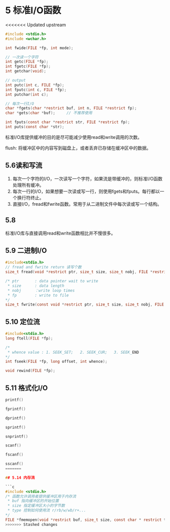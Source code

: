 # 5 标准I/O函数

<<<<<<< Updated upstream
```c
#include <stdio.h>
#include <wchar.h>

int fwide(FILE *fp, int mode);

// 一次读一个字符
int getc(FILE *fp);
int fgetc(FILE *fp);
int getchar(void);

// output
int putc(int c, FILE *fp);
int fputc(int c, FILE *fp);
int putchar(int c);

// 每次一行I/O
char *fgets(char *restrict buf, int n, FILE *restrict fp);
char *gets(char *buf);     // 不推荐使用

int fputs(const char *restrict str, FILE *restrict fp);
int puts(const char *str);

```
标准I/O库提供缓冲的目的是尽可能减少使用read和write调用的次数。

flush: 将缓冲区中的内容写到磁盘上，或者丢弃已存储在缓冲区中的数据。

## 5.6读和写流
1. 每次一个字符的I/O，一次读写一个字符，如果流是带缓冲的，则标准I/O函数处理所有缓冲。
2. 每次一行的I/O，如果想要一次读或写一行，则使用fgets和fputs。每行都以一个换行符终止。
3. 直接I/O，fread和fwrite函数。常用于从二进制文件中每次读或写一个结构。

## 5.8
标准I/O库与直接调用read和write函数相比并不慢很多。

## 5.9 二进制I/O
```c
#include<stdio.h>
// fread and fwrite return 读写个数
size_t fread(void *restrict ptr, size_t size, size_t nobj, FILE *restrict fp);

/* ptr       : data pointer wait to write
 * size      : data length
 * nobj      ：write loop times
 * fp        : write to file
*/
size_t fwrite(const void *restrict ptr, size_t size, size_t nobj, FILE *restrict fp);
```

## 5.10 定位流

```c
#include<stdio.h>
long ftell(FILE *fp);

/* 
 * whence value : 1. SEEK_SET;   2. SEEK_CUR;   3. SEEK_END
*/
int fseek(FILE *fp, long offset, int whence);

void rewind(FILE *fp);
```
## 5.11 格式化I/O
```c
printf()

fprintf()

dprintf()

sprintf()

snprintf()

scanf()

fscanf()

sscanf()
=======

## 5.14 内存流

```c
#include <stdio.h>
/* 函数允许调用者提供缓冲区用于内存流
 * buf 指向缓冲区的开始位置
 * size 指定缓冲区大小的字节数
 * type 控制如何使用流 r/rb/w/wb/r+...
*/
FILE *fmemopen(void *restrict buf, size_t size, const char * restrict type);
>>>>>>> Stashed changes
```